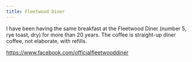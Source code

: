 ```yaml
---
title: Fleetwood Diner
---
```

I have been having the same breakfast at the Fleetwood
Diner (number 5, rye toast, dry) for more than 20 years.
The coffee is straight-up diner coffee, not elaborate,
with refills.

https://www.facebook.com/officialfleetwooddiner
